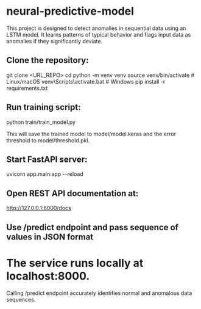 # neural-predictive-model

This project is designed to detect anomalies in sequential data using an LSTM model. 
It learns patterns of typical behavior and flags input data as anomalies if they significantly deviate.

## Clone the repository:
git clone <URL_REPO>
cd <PROJECT>
python -m venv venv
source venv/bin/activate       # Linux/macOS
venv\Scripts\activate.bat      # Windows
pip install -r requirements.txt

## Run training script:
python train/train_model.py

This will save the trained model to model/model.keras and the error threshold to model/threshold.pkl.

## Start FastAPI server:
uvicorn app.main:app --reload

## Open REST API documentation at:
http://127.0.0.1:8000/docs

## Use /predict endpoint and pass sequence of values in JSON format

# The service runs locally at localhost:8000.
Calling /predict endpoint accurately identifies normal and anomalous data sequences.